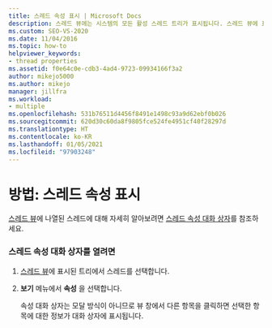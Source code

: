 ```yaml
---
title: 스레드 속성 표시 | Microsoft Docs
description: 스레드 뷰에는 시스템의 모든 활성 스레드 트리가 표시됩니다. 스레드 뷰에 표시되는 스레드의 속성을 표시하는 방법을 알아봅니다.
ms.custom: SEO-VS-2020
ms.date: 11/04/2016
ms.topic: how-to
helpviewer_keywords:
- thread properties
ms.assetid: f0e64c0e-cdb3-4ad4-9723-09934166f3a2
author: mikejo5000
ms.author: mikejo
manager: jillfra
ms.workload:
- multiple
ms.openlocfilehash: 531b76511d4456f8491e1498c93a9d62ebf0b026
ms.sourcegitcommit: 620d30c60da8f9805fce524fe4951cf40f28297d
ms.translationtype: HT
ms.contentlocale: ko-KR
ms.lasthandoff: 01/05/2021
ms.locfileid: "97903248"
---
```

# <a name="how-to-display-thread-properties"></a>방법: 스레드 속성 표시
[스레드 뷰](../debugger/threads-view.md)에 나열된 스레드에 대해 자세히 알아보려면 [스레드 속성 대화 상자](../debugger/thread-properties-dialog-box.md)를 참조하세요.

### <a name="to-open-a-thread-properties-dialog-box"></a>스레드 속성 대화 상자를 열려면

1. [스레드 뷰](../debugger/threads-view.md)에 표시된 트리에서 스레드를 선택합니다.

2. **보기** 메뉴에서 **속성** 을 선택합니다.

   속성 대화 상자는 모달 방식이 아니므로 뷰 창에서 다른 항목을 클릭하면 선택한 항목에 대한 정보가 대화 상자에 표시됩니다.